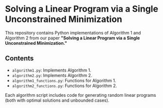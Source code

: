 # Solving a Linear Program via a Single Unconstrained Minimization

This repository contains Python implementations of Algorithm 1 and Algorithm 2 from our paper **"Solving a Linear Program via a Single Unconstrained Minimization."**

## Contents

- `algorithm1.py`: Implements Algorithm 1.
- `algorithm2.py`: Implements Algorithm 2.
- `algorithm1_functions.py`: Functions for Algorithm 1.
- `algorithm2_functions.py`: Functions for Algorithm 2.

Each algorithm script includes code for generating random linear programs (both with optimal solutions and unbounded cases).
